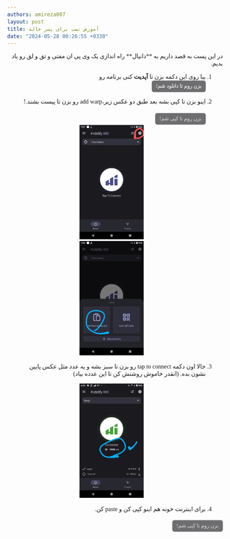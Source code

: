 ```yaml
---
authors: amireza007
layout: post
title: آموزش نصب برای پسر خاله
date: "2024-05-28 00:26:55 +0330"
---
```


<!-- HTML !-->

<style>
    @font-face {
        font-family: Vazirmatn;
        src: url('/assets/Fonts/Vazir-Thin-FD.woff') format('woff'),
             url('/assets/Fonts/Vazir-Thin-FD.woff2') format('woff2');
        font-style: normal;
    }
    .button-12 {
  display: flex;
  flex-direction: column;
  align-items: center;
  padding: 6px 10px;
  font-family: Vazirmatn;
  border-radius: 5px;
  border: none;
  font-size: 12px;
  background: #6E6D70;
  box-shadow: 0px 0.5px 1px rgba(0, 0, 0, 0.1), inset 0px 0.5px 0.5px rgba(255, 255, 255, 0.5), 0px 0px 0px 0.5px rgba(0, 0, 0, 0.12);
  color: #DFDEDF;
  user-select: none;
  -webkit-user-select: none;
  touch-action: manipulation;
}

.button-12:focus {
  box-shadow: inset 0px 0.8px 0px -0.25px rgba(255, 255, 255, 0.2), 0px 0.5px 1px rgba(0, 0, 0, 0.1), 0px 0px 0px 3.5px rgba(58, 108, 217, 0.5);
  outline: 0;
}

.visuallyhidden{position:absolute;clip:rect(1px,1px,1px,1px)}
#cu{
    display: flex;
    align-items: center;
    margin-top: 16px;
    min-height: 30px;
}
#custom-tooltip {
    display: none;
    position:relative;
    margin-left: 40px;
    padding: 5px 12px;
    border-radius: 4px;
    color: #fff;
}
#custom-tooltip2 {
     display: none;
    position:relative;
    margin-left: 40px;
    padding: 5px 12px;
    border-radius: 4px;
    color: #fff;
}
 #pers{
    font-family: Vazirmatn;
}
#pers *{
font-family: inherit;


}
/* #pers *.{
    font-family: inherit;
} */
</style>
<div id="pers" markdown=1 style="direction:rtl; text-align:right;">
در این پست به قصد داریم به **دانیال** راه اندازی یک وی پی ان مفتی و تق و لق رو یاد بدیم.

1. بیا روی این دکمه بزن تا **آپدیت** کنی برنامه رو
   <button class="button-12" role="button" onclick="myfunc()">**بزن روم تا دانلود شم!**</button>
2. اینو بزن تا کپی بشه بعد طبق دو عکس زیر،add warp رو بزن تا پیست بشند.!
   <div id="cu">
   <button id="pers" class="button-12" type="submit" role="button" onclick="copy()" value="copy">بزن روم تا کپی شم!
   </button>
   <span id="custom-tooltip" style="font-size:12px">کپی شدم!</span>
   <textarea id="box" class="visuallyhidden">warp://162.159.195.48:934/?ifp=5-10#@freenet_app_hack</textarea></div>

   <div style="text-align: center;"><img src="/assets/img/1.jpg" alt="jpg" width="150"></div>
   <div style="text-align: center;"><img src="/assets/img/2.jpg" alt="jpg" width="150"></div>

3. حالا اون دکمه tap to connect رو بزن تا سبز بشه و یه عدد مثل عکس پایین نشون بده. (انقدر خاموش روشنش کن تا این عدده بیاد)
   <div style="text-align: center;"><img src="/assets/img/3.jpg" alt="jpg" width="150"></div>
4. برای اینترنت خونه هم اینو کپی کن و paste کن.

<div id="cu" style="font-family: Vazirmatn;">
   <button class="button-12" type="submit" role="button" onclick="copy2()" value="copy">بزن روم تا کپی شم!</button>
   <span id="custom-tooltip2" style="font-size:12px">کپی شدم!</span>
   <textarea id="box2" class="visuallyhidden">warp://188.114.96.219:955/?ifp=5-10</textarea></div>

<script>
function myfunc() {
    window.open("https://github.com/hiddify/hiddify-next/releases/latest/download/Hiddify-Android-arm64.apk");
}
function copy(){
    var url = document.getElementById("box");
    url.select();
    document.getElementById("custom-tooltip").style.display = "inline";
    document.execCommand("copy");
    setTimeout( function() {
        document.getElementById("custom-tooltip").style.display = "none";
    }, 2000);
}
function copy2(){
    var url = document.getElementById("box2");
    url.select();
    document.getElementById("custom-tooltip2").style.display = "inline";
    document.execCommand("copy");
    setTimeout( function() {
        document.getElementById("custom-tooltip2").style.display = "none";
    }, 2000);
};
</script>
</div>
